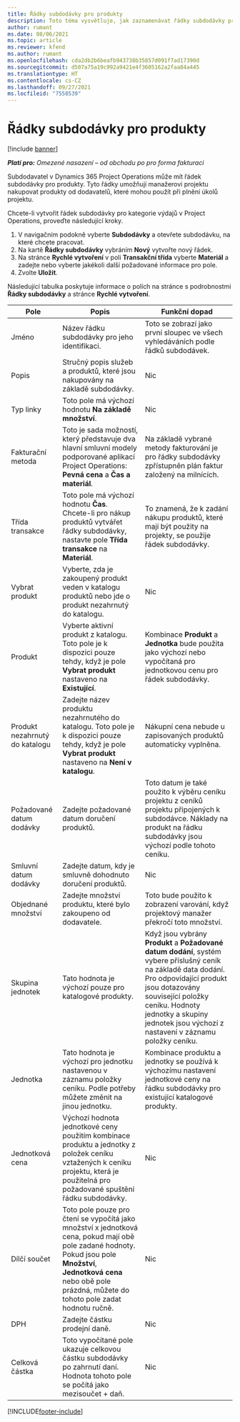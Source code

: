 ```yaml
---
title: Řádky subdodávky pro produkty
description: Toto téma vysvětluje, jak zaznamenávat řádky subdodávky pro produkty a pomocí různých polí nákup produktu od dodavatelů.
author: rumant
ms.date: 08/06/2021
ms.topic: article
ms.reviewer: kfend
ms.author: rumant
ms.openlocfilehash: cda2db2b6beafb943738b35857d091f7ad17390d
ms.sourcegitcommit: d507a75a19c992a9421e4f3605162a2faa84a445
ms.translationtype: HT
ms.contentlocale: cs-CZ
ms.lasthandoff: 09/27/2021
ms.locfileid: "7558539"
---
```

# <a name="subcontract-lines-for-products"></a>Řádky subdodávky pro produkty

[!include [banner](../../includes/dataverse-preview.md)]

_**Platí pro:** Omezené nasazení – od obchodu po pro forma fakturaci_

Subdodavatel v Dynamics 365 Project Operations může mít řádek subdodávky pro produkty. Tyto řádky umožňují manažerovi projektu nakupovat produkty od dodavatelů, které mohou použít při plnění úkolů projektu.

Chcete-li vytvořit řádek subdodávky pro kategorie výdajů v Project Operations, proveďte následující kroky.

1. V navigačním podokně vyberte **Subdodávky** a otevřete subdodávku, na které chcete pracovat. 
2. Na kartě **Řádky subdodávky** vybráním **Nový** vytvořte nový řádek.
3. Na stránce **Rychlé vytvoření** v poli **Transakční třída** vyberte **Materiál** a zadejte nebo vyberte jakékoli další požadované informace pro pole. 
4. Zvolte **Uložit**.

Následující tabulka poskytuje informace o polích na stránce s podrobnostmi **Řádky subdodávky** a stránce **Rychlé vytvoření**.

| Pole | Popis | Funkční dopad|
| ----- | ----------- | ----------- |
| Jméno | Název řádku subdodávky pro jeho identifikaci. |Toto se zobrazí jako první sloupec ve všech vyhledáváních podle řádků subdodávek.
| Popis | Stručný popis služeb a produktů, které jsou nakupovány na základě subdodávky. | Nic |
| Typ linky | Toto pole má výchozí hodnotu **Na základě množství**. |Nic |
| Fakturační metoda | Toto je sada možností, který představuje dva hlavní smluvní modely podporované aplikací Project Operations: **Pevná cena** a **Čas a materiál**. | Na základě vybrané metody fakturování je pro řádky subdodávky zpřístupněn plán faktur založený na milnících. |
| Třída transakce |Toto pole má výchozí hodnotu **Čas**. Chcete-li pro nákup produktů vytvářet řádky subdodávky, nastavte pole **Třída transakce** na **Materiál**.  | To znamená, že k zadání nákupu produktů, které mají být použity na projekty, se použije řádek subdodávky. |
| Vybrat produkt | Vyberte, zda je zakoupený produkt veden v katalogu produktů nebo jde o produkt nezahrnutý do katalogu. |Nic |
| Produkt | Vyberte aktivní produkt z katalogu. Toto pole je k dispozici pouze tehdy, když je pole **Vybrat produkt** nastaveno na **Existující**. |Kombinace **Produkt** a **Jednotka** bude použita jako výchozí nebo vypočítaná pro jednotkovou cenu pro řádek subdodávky.
| Produkt nezahrnutý do katalogu | Zadejte název produktu nezahrnutého do katalogu. Toto pole je k dispozici pouze tehdy, když je pole **Vybrat produkt** nastaveno na **Není v katalogu**.  |Nákupní cena nebude u zapisovaných produktů automaticky vyplněna.|
| Požadované datum dodávky | Zadejte požadované datum doručení produktů.| Toto datum je také použito k výběru ceníku projektu z ceníků projektu připojených k subdodávce. Náklady na produkt na řádku subdodávky jsou výchozí podle tohoto ceníku. |
| Smluvní datum dodávky | Zadejte datum, kdy je smluvně dohodnuto doručení produktů.  |Nic|
| Objednané množství | Zadejte množství produktu, které bylo zakoupeno od dodavatele.| Toto bude použito k zobrazení varování, když projektový manažer překročí toto množství.|
| Skupina jednotek | Tato hodnota je výchozí pouze pro katalogové produkty. |Když jsou vybrány **Produkt** a **Požadované datum dodání**, systém vybere příslušný ceník na základě data dodání. Pro odpovídající produkt jsou dotazovány související položky ceníku. Hodnoty jednotky a skupiny jednotek jsou výchozí z nastavení v záznamu položky ceníku. |
| Jednotka | Tato hodnota je výchozí pro jednotku nastavenou v záznamu položky ceníku. Podle potřeby můžete změnit na jinou jednotku.| Kombinace produktu a jednotky se používá k výchozímu nastavení jednotkové ceny na řádku subdodávky pro existující katalogové produkty. |
| Jednotková cena | Výchozí hodnota jednotkové ceny použitím kombinace produktu a jednotky z položek ceníku vztažených k ceníku projektu, která je použitelná pro požadované spuštění řádku subdodávky.  |Nic |
| Dílčí součet | Toto pole pouze pro čtení se vypočítá jako množství x jednotková cena, pokud mají obě pole zadané hodnoty. Pokud jsou pole **Množství**, **Jednotková cena** nebo obě pole prázdná, můžete do tohoto pole zadat hodnotu ručně.  |Nic |
| DPH | Zadejte částku prodejní daně. |Nic |
| Celková částka | Toto vypočítané pole ukazuje celkovou částku subdodávky po zahrnutí daní. Hodnota tohoto pole se počítá jako mezisoučet + daň. |Nic |


[!INCLUDE[footer-include](../../includes/footer-banner.md)]
